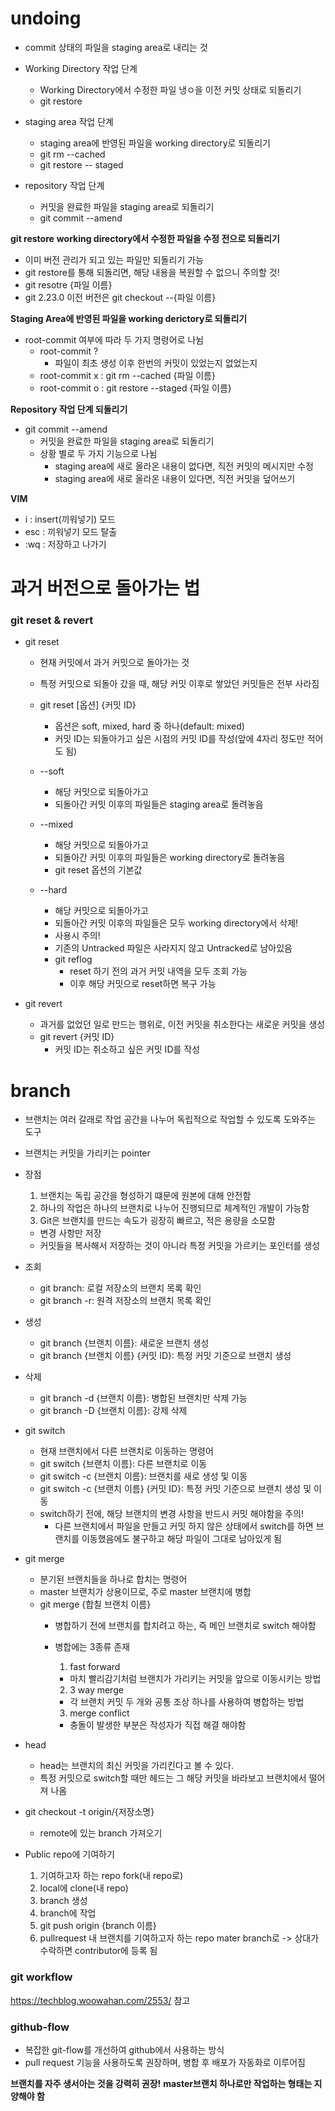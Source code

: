 # **undoing**
- commit 상태의 파일을 staging area로 내리는 것

- Working Directory 작업 단계
  - Working Directory에서 수정한 파일 냉ㅇ을 이전 커밋 상태로 되돌리기
  - git restore

- staging area 작업 단계
  - staging area에 반영된 파일을 working directory로 되돌리기
  - git rm --cached
  - git restore -- staged

- repository 작업 단계
  - 커밋을 완료한 파일을 staging area로 되돌리기
  - git commit --amend

**git restore**
  **working directory에서 수정한 파일을 수정 전으로 되돌리기**
  - 이미 버전 관리가 되고 있는 파일만 되돌리기 가능
  - git restore를 통해 되돌리면, 해당 내용을 복원할 수 없으니 주의할 것!
  - git resotre {파일 이름}
  - git 2.23.0 이전 버전은 git checkout --{파일 이름}
  
  **Staging Area에 반영된 파일을 working derictory로 되돌리기**
  - root-commit 여부에 따라 두 가지 명령어로 나뉨
    - root-commit ?
      - 파일이 최초 생성 이후 한번의 커밋이 있었는지 없었는지
    - root-commit x : git rm --cached {파일 이름}
    - root-commit o : git restore --staged {파일 이름}

  **Repository 작업 단계 되돌리기**
  - git commit --amend
    - 커밋을 완료한 파일을 staging area로 되돌리기
    - 상황 별로 두 가지 기능으로 나뉨
      - staging area에 새로 올라온 내용이 없다면, 직전 커밋의 메시지만 수정
      - staging area에 새로 올라온 내용이 있다면, 직전 커밋을 덮어쓰기

**VIM**
- i : insert(끼워넣기) 모드
- esc : 끼워넣기 모드 탈출
- :wq : 저장하고 나가기



# **과거 버전으로 돌아가는 법**

### **git reset & revert**

- git reset
  - 현재 커밋에서 과거 커밋으로 돌아가는 것
  - 특정 커밋으로 되돌아 갔을 때, 해당 커밋 이후로 쌓았던 커밋들은 전부 사라짐
  - git reset [옵션] {커밋 ID}
    - 옵션은 soft, mixed, hard 중 하나(default: mixed)
    - 커밋 ID는 되돌아가고 싶은 시점의 커밋 ID를 작성(앞에 4자리 정도만 적어도 됨)

  - --soft
    - 해당 커밋으로 되돌아가고
    - 되돌아간 커밋 이후의 파일들은 staging area로 돌려놓음
  
  - --mixed
    - 해당 커밋으로 되돌아가고
    - 되돌아간 커밋 이후의 파일들은 working directory로 돌려놓음
    - git reset 옵션의 기본값
  
  - --hard
    - 해당 커밋으로 되돌아가고
    - 되돌아간 커밋 이후의 파일들은 모두 working directory에서 삭제!
    - 사용시 주의!
    - 기존의 Untracked 파일은 사라지지 않고 Untracked로 남아있음
    - git reflog
      - reset 하기 전의 과거 커밋 내역을 모두 조회 가능
      - 이후 해당 커밋으로 reset하면 복구 가능

- git revert
  - 과거를 없었던 일로 만드는 행위로, 이전 커밋을 취소한다는 새로운 커밋을 생성
  - git revert {커밋 ID}
    - 커밋 ID는 취소하고 싶은 커밋 ID를 작성



# **branch**
- 브랜치는 여러 갈래로 작업 공간을 나누어 독립적으로 작업할 수 있도록 도와주는 도구
- 브랜치는 커밋을 가리키는 pointer

- 장점
  1. 브랜치는 독립 공간을 형성하기 떄문에 원본에 대해 안전함
  2. 하나의 작업은 하나의 브랜치로 나누어 진행되므로 체계적인 개발이 가능함
  3. Git은 브랜치를 만드는 속도가 굉장히 빠르고, 적은 용량을 소모함
    - 변경 사항만 저장
    - 커밋들을 복사해서 저장하는 것이 아니라 특정 커밋을 가르키는 포인터를 생성

- 조회
  - git branch: 로컬 저장소의 브랜치 목록 확인
  - git branch -r: 원격 저장소의 브랜치 목록 확인

- 생성
  - git branch {브랜치 이름}: 새로운 브랜치 생성
  - git branch {브랜치 이름} {커밋 ID}: 특정 커밋 기준으로 브랜치 생성

- 삭제
  - git branch -d {브랜치 이름}: 병합된 브랜치만 삭제 가능
  - git branch -D {브랜치 이름}: 강제 삭제

- git switch
  - 현재 브랜치에서 다른 브랜치로 이동하는 명령어
  - git switch {브랜치 이름}: 다른 브랜치로 이동
  - git switch -c {브랜치 이름}: 브랜치를 새로 생성 및 이동
  - git switch -c {브랜치 이름} {커밋 ID}: 특정 커밋 기준으로 브랜치 생성 및 이동
  - switch하기 전에, 해당 브랜치의 변경 사항을 반드시 커밋 해야함을 주의!
    - 다른 브랜치에서 파일을 만들고 커밋 하지 않은 상태에서 switch를 하면
      브랜치를 이동했음에도 불구하고 해당 파일이 그대로 남아있게 됨

- git merge
  - 분기된 브랜치들을 하나로 합치는 명령어
  - master 브랜치가 상용이므로, 주로 master 브랜치에 병합
  - git merge {합칠 브랜치 이름}
    - 병합하기 전에 브랜치를 합치려고 하는, 즉 메인 브랜치로 switch 해야함
    - 병합에는 3종류 존재
      1. fast forward
        - 마치 빨리감기처럼 브랜치가 가리키는 커밋을 앞으로 이동시키는 방법

      2. 3 way merge
        - 각 브랜치 커밋 두 개와 공통 조상 하나를 사용하여 병합하는 방법
      
      3. merge conflict
        - 충돌이 발생한 부분은 작성자가 직접 해결 해야함

- head
  - head는 브랜치의 최신 커밋을 가리킨다고 볼 수 있다.
  - 특정 커밋으로 switch할 때만 헤드는 그 해당 커밋을 바라보고 브랜치에서 떨어져 나옴

- git checkout -t origin/{저장소명}
  - remote에 있는 branch 가져오기

- Public repo에 기여하기
  1. 기여하고자 하는 repo fork(내 repo로)
  2. local에 clone(내 repo)
  3. branch 생성
  4. branch에 작업
  5. git push origin {branch 이름}
  6. pullrequest 내 브랜치를 기여하고자 하는 repo mater branch로
  -> 상대가 수락하면 contributor에 등록 됨

### git workflow
https://techblog.woowahan.com/2553/
참고

### github-flow
  - 복잡한 git-flow를 개선하여 github에서 사용하는 방식
  - pull request 기능을 사용하도록 권장하며, 병합 후 배포가 자동화로 이루어짐

**브랜치를 자주 생서아는 것을 강력히 권장!**
**master브랜치 하나로만 작업하는 형태는 지양해야 함**